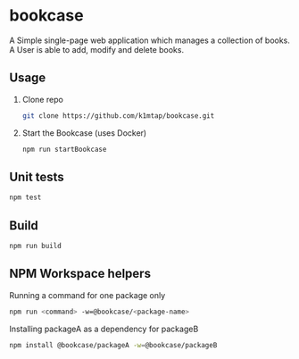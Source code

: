 # bookcase

A Simple single-page web application which manages a collection of books. A User is able to add, modify and delete books.

## Usage

1. Clone repo
   ```bash
   git clone https://github.com/k1mtap/bookcase.git
   ```
2. Start the Bookcase (uses Docker)

   ```bash
   npm run startBookcase
   ```

## Unit tests

```bash
npm test
```

## Build

```bash
npm run build
```

## NPM Workspace helpers

Running a command for one package only

```bash
npm run <command> -w=@bookcase/<package-name>
```

Installing packageA as a dependency for packageB

```bash
npm install @bookcase/packageA -w=@bookcase/packageB
```
